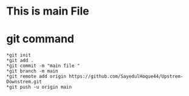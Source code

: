 # This is main File

# git command

    *git init
    *git add .
    *git commit -m "main file "
    *git branch -m main
    *git remote add origin https://github.com/SayedulHoque44/Upstrem-Downstrem.git
    *git push -u origin main
